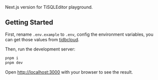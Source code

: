 Next.js version for TiSQLEditor playground.

## Getting Started

First, rename `.env.example` to `.env`, config the environment variables, you can get those values from [tidbcloud](https://tidbcloud.com).

Then, run the development server:

```bash
pnpm i
pnpm dev
```

Open [http://localhost:3000](http://localhost:3000) with your browser to see the result.
